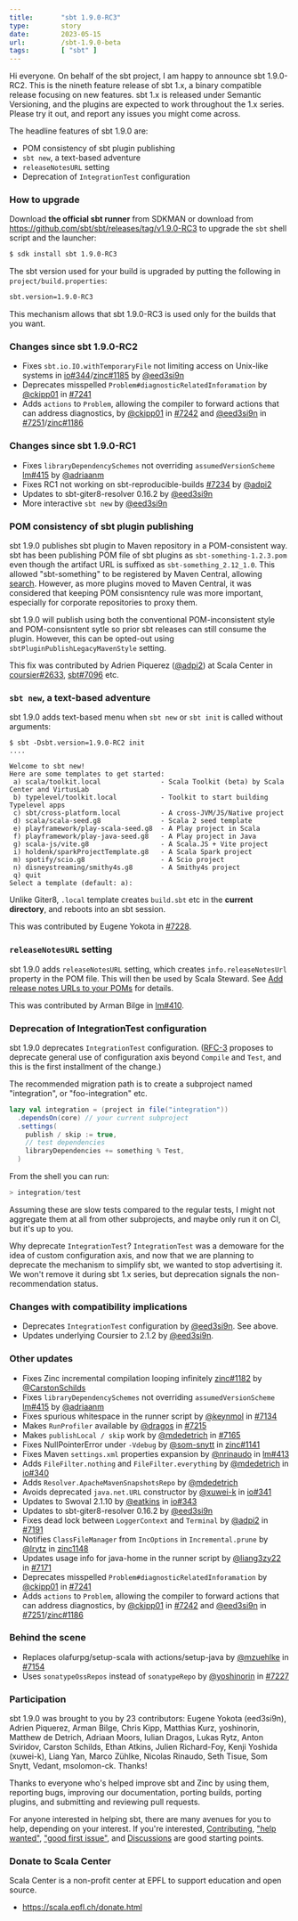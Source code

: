 ```yaml
---
title:       "sbt 1.9.0-RC3"
type:        story
date:        2023-05-15
url:         /sbt-1.9.0-beta
tags:        [ "sbt" ]
---
```


Hi everyone. On behalf of the sbt project, I am happy to announce sbt 1.9.0-RC2. This is the nineth feature release of sbt 1.x, a binary compatible release focusing on new features. sbt 1.x is released under Semantic Versioning, and the plugins are expected to work throughout the 1.x series. Please try it out, and report any issues you might come across.

The headline features of sbt 1.9.0 are:

- POM consistency of sbt plugin publishing
- `sbt new`, a text-based adventure
- `releaseNotesURL` setting
- Deprecation of `IntegrationTest` configuration

<!--more-->

### How to upgrade

Download **the official sbt runner** from SDKMAN or download from <https://github.com/sbt/sbt/releases/tag/v1.9.0-RC3> to upgrade the `sbt` shell script and the launcher:

```bash
$ sdk install sbt 1.9.0-RC3
```

The sbt version used for your build is upgraded by putting the following in `project/build.properties`:

```bash
sbt.version=1.9.0-RC3
```

This mechanism allows that sbt 1.9.0-RC3 is used only for the builds that you want.

### Changes since sbt 1.9.0-RC2

- Fixes `sbt.io.IO.withTemporaryFile` not limiting access on Unix-like systems in [io#344][io344]/[zinc#1185][zinc1185] by [@eed3si9n][@eed3si9n]
- Deprecates misspelled `Problem#diagnosticRelatedInforamation` by [@ckipp01][@ckipp01] in [#7241][7241]
- Adds `actions` to `Problem`, allowing the compiler to forward actions that can address diagnostics, by [@ckipp01][@ckipp01] in [#7242][7242] and [@eed3si9n][@eed3si9n] in [#7251][7251]/[zinc#1186][zinc1186]

### Changes since sbt 1.9.0-RC1

- Fixes `libraryDependencySchemes` not overriding `assumedVersionScheme` [lm#415][lm415] by [@adriaanm][@adriaanm]
- Fixes RC1 not working on sbt-reproducible-builds [#7234][7234] by [@adpi2][@adpi2]
- Updates to sbt-giter8-resolver 0.16.2 by [@eed3si9n][@eed3si9n]
- More interactive `sbt new` by [@eed3si9n][@eed3si9n]

### POM consistency of sbt plugin publishing

sbt 1.9.0 publishes sbt plugin to Maven repository in a POM-consistent way. sbt has been publishing POM file of sbt plugins as `sbt-something-1.2.3.pom` even though the artifact URL is suffixed as `sbt-something_2.12_1.0`. This allowed "sbt-something" to be registered by Maven Central, allowing [search](https://central.sonatype.com/search?smo=true&q=sbt-pgp). However, as more plugins moved to Maven Central, it was considered that keeping POM consisntency rule was more important, especially for corporate repositories to proxy them.

sbt 1.9.0 will publish using both the conventional POM-inconsistent style and POM-consisntent sytle so prior sbt releases can still consume the plugin. However, this can be opted-out using `sbtPluginPublishLegacyMavenStyle` setting.

This fix was contributed by Adrien Piquerez ([@adpi2][@adpi2]) at Scala Center in [coursier#2633][coursier2633], [sbt#7096][7096] etc.

### `sbt new`, a text-based adventure

sbt 1.9.0 adds text-based menu when `sbt new` or `sbt init` is called without arguments:

```
$ sbt -Dsbt.version=1.9.0-RC2 init
....

Welcome to sbt new!
Here are some templates to get started:
 a) scala/toolkit.local               - Scala Toolkit (beta) by Scala Center and VirtusLab
 b) typelevel/toolkit.local           - Toolkit to start building Typelevel apps
 c) sbt/cross-platform.local          - A cross-JVM/JS/Native project
 d) scala/scala-seed.g8               - Scala 2 seed template
 e) playframework/play-scala-seed.g8  - A Play project in Scala
 f) playframework/play-java-seed.g8   - A Play project in Java
 g) scala-js/vite.g8                  - A Scala.JS + Vite project
 i) holdenk/sparkProjectTemplate.g8   - A Scala Spark project
 m) spotify/scio.g8                   - A Scio project
 n) disneystreaming/smithy4s.g8       - A Smithy4s project
 q) quit
Select a template (default: a):
```

Unlike Giter8, `.local` template creates `build.sbt` etc in the **current directory**, and reboots into an sbt session.

This was contributed by Eugene Yokota in [#7228][7228].

### `releaseNotesURL` setting

sbt 1.9.0 adds `releaseNotesURL` setting, which creates `info.releaseNotesUrl` property in the POM file. This will then be used by Scala Steward. See [
Add release notes URLs to your POMs](https://contributors.scala-lang.org/t/add-release-notes-urls-to-your-poms/6059/1) for details.

This was contributed by Arman Bilge in [lm#410][lm410].

<a id="IntegrationTest"></a>

### Deprecation of IntegrationTest configuration

sbt 1.9.0 deprecates `IntegrationTest` configuration. ([RFC-3](/sbt-drop-custom-config/) proposes to deprecate general use of configuration axis beyond `Compile` and `Test`, and this is the first installment of the change.)

The recommended migration path is to create a subproject named "integration", or "foo-integration" etc.

```scala
lazy val integration = (project in file("integration"))
  .dependsOn(core) // your current subproject
  .settings(
    publish / skip := true,
    // test dependencies
    libraryDependencies += something % Test,
  )
```

From the shell you can run:

```scala
> integration/test
```

Assuming these are slow tests compared to the regular tests, I might not aggregate them at all from other subprojects, and maybe only run it on CI, but it's up to you.

Why deprecate `IntegrationTest`? `IntegrationTest` was a demoware for the idea of custom configuration axis, and now that we are planning to deprecate the mechanism to simplify sbt, we wanted to stop advertising it. We won't remove it during sbt 1.x series, but deprecation signals the non-recommendation status.

### Changes with compatibility implications

- Deprecates `IntegrationTest` configuration by [@eed3si9n][@eed3si9n]. See above.
- Updates underlying Coursier to 2.1.2 by [@eed3si9n][@eed3si9n].

### Other updates

- Fixes Zinc incremental compilation looping infinitely [zinc#1182][zinc1182] by [@CarstonSchilds][@CarstonSchilds]
- Fixes `libraryDependencySchemes` not overriding `assumedVersionScheme` [lm#415][lm415] by [@adriaanm][@adriaanm]
- Fixes spurious whitespace in the runner script by [@keynmol][@keynmol] in [#7134][7134]
- Makes `RunProfiler` available by [@dragos][@dragos] in [#7215][7215]
- Makes `publishLocal / skip` work by [@mdedetrich][@mdedetrich] in [#7165][7165]
- Fixes NullPointerError under `-Vdebug` by [@som-snytt][@som-snytt] in [zinc#1141][zinc1141]
- Fixes Maven `settings.xml` properties expansion by [@nrinaudo][@nrinaudo] in [lm#413][lm413]
- Adds `FileFilter.nothing` and `FileFilter.everything` by [@mdedetrich][@mdedetrich] in [io#340][io340]
- Adds `Resolver.ApacheMavenSnapshotsRepo` by [@mdedetrich][@mdedetrich]
- Avoids deprecated `java.net.URL` constructor by [@xuwei-k][@xuwei-k] in [io#341][io341]
- Updates to Swoval 2.1.10 by [@eatkins][@eatkins] in [io#343][io343]
- Updates to sbt-giter8-resolver 0.16.2 by [@eed3si9n][@eed3si9n]
- Fixes dead lock between `LoggerContext` and `Terminal` by [@adpi2][@adpi2] in [#7191][7191]
- Notifies `ClassFileManager` from `IncOptions` in `Incremental.prune` by [@lrytz] in [zinc1148][zinc1148]
- Updates usage info for java-home in the runner script by [@liang3zy22][@liang3zy22] in [#7171][7171]
- Deprecates misspelled `Problem#diagnosticRelatedInforamation` by [@ckipp01][@ckipp01] in [#7241][7241]
- Adds `actions` to `Problem`, allowing the compiler to forward actions that can address diagnostics, by [@ckipp01][@ckipp01] in [#7242][7242] and [@eed3si9n][@eed3si9n] in [#7251][7251]/[zinc#1186][zinc1186]

### Behind the scene

- Replaces olafurpg/setup-scala with actions/setup-java by [@mzuehlke][@mzuehlke] in [#7154][7154]
- Uses `sonatypeOssRepos` instead of `sonatypeRepo` by [@yoshinorin][@yoshinorin] in [#7227][7227]

### Participation

sbt 1.9.0 was brought to you by 23 contributors: Eugene Yokota (eed3si9n), Adrien Piquerez, Arman Bilge, Chris Kipp, Matthias Kurz, yoshinorin, Matthew de Detrich, Adriaan Moors, Iulian Dragos, Lukas Rytz, Anton Sviridov, Carston Schilds, Ethan Atkins, Julien Richard-Foy, Kenji Yoshida (xuwei-k), Liang Yan, Marco Zühlke, Nicolas Rinaudo, Seth Tisue, Som Snytt, Vedant, msolomon-ck. Thanks!

Thanks to everyone who's helped improve sbt and Zinc by using them, reporting bugs, improving our documentation, porting builds, porting plugins, and submitting and reviewing pull requests.

For anyone interested in helping sbt, there are many avenues for you to help, depending on your interest. If you're interested, [Contributing](https://github.com/sbt/sbt/blob/develop/CONTRIBUTING.md), ["help wanted"](https://github.com/sbt/sbt/issues?q=is%3Aissue+is%3Aopen+label%3A%22help+wanted%22), ["good first issue"](https://github.com/sbt/sbt/issues?q=is%3Aissue+is%3Aopen+label%3A%22good+first+issue%22), and [Discussions](https://github.com/sbt/sbt/discussions/) are good starting points.

### Donate to Scala Center

Scala Center is a non-profit center at EPFL to support education and open source.

- https://scala.epfl.ch/donate.html

  [@eed3si9n]: https://github.com/eed3si9n
  [@Nirvikalpa108]: https://github.com/Nirvikalpa108
  [@adpi2]: https://github.com/adpi2
  [@er1c]: https://github.com/er1c
  [@eatkins]: https://github.com/eatkins
  [@dwijnand]: https://github.com/dwijnand
  [@ckipp01]: https://github.com/ckipp01
  [@mdedetrich]: https://github.com/mdedetrich
  [@xuwei-k]: https://github.com/xuwei-k
  [@nrinaudo]: https://github.com/nrinaudo
  [@CarstonSchilds]: https://github.com/CarstonSchilds
  [@som-snytt]: https://github.com/som-snytt
  [@lrytz]: https://github.com/lrytz
  [@dragos]: https://github.com/dragos
  [@keynmol]: https://github.com/keynmol
  [@mzuehlke]: https://github.com/mzuehlke
  [@yoshinorin]: https://github.com/yoshinorin
  [@liang3zy22]: https://github.com/liang3zy22
  [@adriaanm]: https://github.com/adriaanm
  [7096]: https://github.com/sbt/sbt/pull/7096
  [7215]: ttps://github.com/sbt/sbt/pull/7215
  [7191]: https://github.com/sbt/sbt/pull/7191
  [7228]: https://github.com/sbt/sbt/pull/7228
  [7134]: https://github.com/sbt/sbt/pull/7134
  [7165]: https://github.com/sbt/sbt/pull/7165
  [7154]: https://github.com/sbt/sbt/pull/7154
  [7227]: https://github.com/sbt/sbt/pull/7227
  [7171]: https://github.com/sbt/sbt/pull/7171
  [7234]: https://github.com/sbt/sbt/pull/7234
  [7241]: https://github.com/sbt/sbt/pull/7241
  [7242]: https://github.com/sbt/sbt/pull/7242
  [7251]: https://github.com/sbt/sbt/pull/7251
  [zinc1182]: https://github.com/sbt/zinc/pull/1182
  [zinc1141]: https://github.com/sbt/zinc/pull/1141
  [zinc1148]: https://github.com/sbt/zinc/pull/1148
  [zinc1186]: https://github.com/sbt/zinc/pull/1186
  [lm410]: https://github.com/sbt/librarymanagement/pull/410
  [lm411]: https://github.com/sbt/librarymanagement/pull/411
  [lm413]: https://github.com/sbt/librarymanagement/pull/413
  [lm415]: https://github.com/sbt/librarymanagement/pull/415
  [io340]: https://github.com/sbt/io/pull/340
  [io341]: https://github.com/sbt/io/pull/341
  [io343]: https://github.com/sbt/io/pull/343
  [coursier2633]: https://github.com/coursier/coursier/pull/2633
  [io344]: https://github.com/sbt/io/pull/344
  [zinc1185]: https://github.com/sbt/zinc/pull/1185
  [zinc1186]: https://github.com/sbt/zinc/pull/1186
